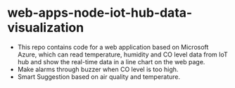 # web-apps-node-iot-hub-data-visualization
- This repo contains code for a web application based on Microsoft Azure, which can read temperature, humidity and CO level data from IoT hub and show the real-time data in a line chart on the web page. 
- Make alarms through buzzer when CO level is too high.
- Smart Suggestion based on air quality and temperature. 

